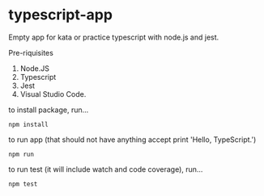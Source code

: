# typescript-app

Empty app for kata or practice typescript with node.js and jest.

Pre-riquisites
1. Node.JS
2. Typescript
3. Jest
4. Visual Studio Code. 

to install package, run...
```
npm install
```
to run app (that should not have anything accept print 'Hello, TypeScript.')
```
npm run
```
to run test (it will include watch and code coverage), run...
```
npm test
```
